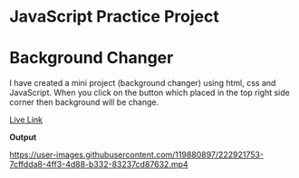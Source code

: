 # JavaScript Practice Project

# Background Changer

I have created a mini project (background changer) using html, css and JavaScript. When you click on the button which placed in the top right side corner then background will be change.

[Live Link](https://rafeahmad-bg-changer-js.netlify.app/)

**Output**

https://user-images.githubusercontent.com/119880897/222921753-7cffdda8-4ff3-4d88-b332-83237cd87632.mp4

